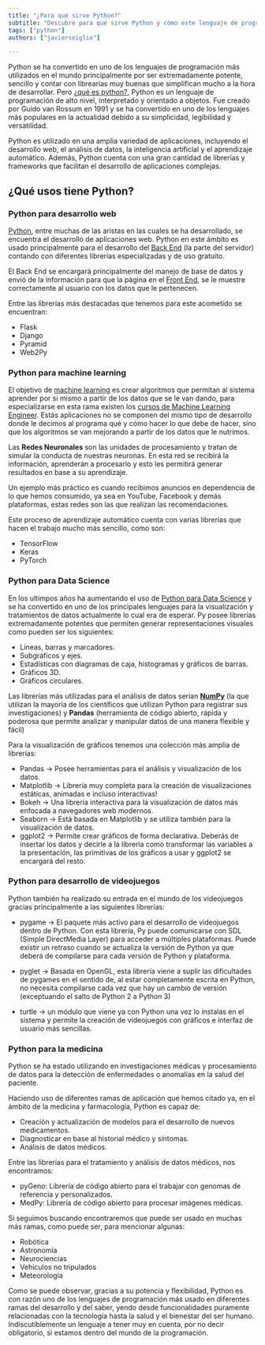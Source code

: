 ```yaml
---
title: "¿Para qué sirve Python?"
subtitle: "Descubre para qué sirve Python y cómo este lenguaje de programación es utilizado en la inteligencia artificial, análisis de datos, desarrollo web, y más."
tags: ["python"]
authors: ["javierseiglie"]

---
```


Python se ha convertido en uno de los lenguajes de programación más utilizados en el mundo principalmente por ser extremadamente potente, sencillo y contar con librearías muy buenas que simplifican mucho a la hora de desarrollar. Pero [¿qué es python?](https://4geeks.com/es/lesson/que-es-python-tutorial), Python es un lenguaje de programación de alto nivel, interpretado y orientado a objetos. Fue creado por Guido van Rossum en 1991 y se ha convertido en uno de los lenguajes más populares en la actualidad debido a su simplicidad, legibilidad y versatilidad.

Python es utilizado en una amplia variedad de aplicaciones, incluyendo el desarrollo web, el análisis de datos, la inteligencia artificial y el aprendizaje automático. Además, Python cuenta con una gran cantidad de librerías y frameworks que facilitan el desarrollo de aplicaciones complejas.

## ¿Qué usos tiene Python?

### Python para desarrollo web 

[Python](https://4geeks.com/technology/python), entre muchas de las aristas en las cuales se ha desarrollado, se encuentra el desarrollo de aplicaciones web. Python en este ámbito es usado principalmente para el desarrollo del [Back End](https://4geeks.com/es/lesson/backend-developer-es) (la parte del servidor) contando con diferentes librerías especializadas y de uso gratuito. 

El Back End se encargará principalmente del manejo de base de datos y envió de la información para que la página en el [Front End](https://4geeks.com/es/lesson/what-is-front-end-development-es), se le muestre correctamente al usuario con los datos que le pertenecen. 

Entre las librerías más destacadas que tenemos para este acometido se encuentran: 

- Flask 
- Django 
- Pyramid 
- Web2Py 

### Python para machine learning 

El objetivo de [machine learning](https://4geeksacademy.com/us/coding-bootcamps/datascience-machine-learning) es crear algoritmos que permitan al sistema aprender por si mismo a partir de los datos que se le van dando, para especializarse en esta rama existen los [cursos de Machine Learning Engineer](https://4geeksacademy.com/es/coding-bootcamps/curso-datascience-machine-learning/). Estás aplicaciones no se componen del mismo tipo de desarrollo donde le decimos al programa qué y cómo hacer lo que debe de hacer, sino que los algoritmos se van mejorando a partir de los datos que le nutrimos.  

Las **Redes Neuronales** son las unidades de procesamiento y tratan de simular la conducta de nuestras neuronas. En esta red se recibirá la información, aprenderán a procesarlo y esto les permitirá generar resultados en base a su aprendizaje.  

Un ejemplo más práctico es cuando recibimos anuncios en dependencia de lo que hemos consumido, ya sea en YouTube, Facebook y demás plataformas, estas redes son las que realizan las recomendaciones. 

Este proceso de aprendizaje automático cuenta con varias librerías que hacen el trabajo mucho más sencillo, como son: 

- TensorFlow 
- Keras 
- PyTorch 

### Python para Data Science 

En los ultimpos años ha aumentando el uso de [Python para Data Science](https://4geeks.com/es/lesson/datascience-con-python) y  se ha convertido en uno de los principales lenguajes para la visualización y tratamientos de datos actualmente lo cual era de esperar. Py posee librerías extremadamente potentes que permiten generar representaciones visuales como pueden ser los siguientes: 

- Líneas, barras y marcadores.
- Subgráficos y ejes.
- Estadísticas con diagramas de caja, histogramas y gráficos de barras.
- Gráficos 3D.
- Gráficos circulares.  

Las librerías más utilizadas para el análisis de datos serían **[NumPy](https://numpy.org/)** (la que utilizan la mayoría de los científicos que utilizan Python para registrar sus investigaciones) y **Pandas** (herramienta de código abierto, rápida y poderosa que permite analizar y manipular datos de una manera flexible y fácil) 

Para la visualización de gráficos tenemos una colección más amplia de librerías: 

- Pandas -> Posee herramientas para el análisis y visualización de los datos.
- Matplotlib -> Librería muy completa para la creación de visualizaciones estáticas, animadas e incluso interactivas!
- Bokeh -> Una librería interactiva para la visualización de datos más enfocada a navegadores web modernos.
- Seaborn -> Está basada en Matplotlib y se utiliza también para la visualización de datos.
- ggplot2 -> Permite crear gráficos de forma declarativa. Deberás de insertar los datos y decirle a la librería como transformar las variables a la presentación, las primitivas de los gráficos a usar y ggplot2 se encargará del resto.

### Python para desarrollo de videojuegos

Python también ha realizado su entrada en el mundo de los videojuegos gracias principalmente a las siguientes librerías: 

- pygame -> El paquete más activo para el desarrollo de videojuegos dentro de Python. Con esta librería, Py puede comunicarse con SDL (Simple DirectMedia Layer) para acceder a múltiples plataformas. Puede existir un retraso cuando se actualiza la versión de Python ya que deberá de compilarse para cada versión de Python y plataforma. 

- pyglet -> Basada en OpenGL, esta librería viene a suplir las dificultades de pygames en el sentido de, al estar completamente escrita en Python, no necesita compilarse cada vez que hay un cambio de versión (exceptuando el salto de Python 2 a Python 3) 

- turtle -> un módulo que viene ya con Python una vez lo instalas en el sistema y permite la creación de videojuegos con gráficos e interfaz de usuario más sencillas.  

### Python para la medicina 

Python se ha estado utilizando en investigaciones médicas y procesamiento de datos para la detección de enfermedades o anomalías en la salud del paciente. 

Haciendo uso de diferentes ramas de aplicación que hemos citado ya, en el ámbito de la medicina y farmacología, Python es capaz de: 

- Creación y actualización de modelos para el desarrollo de nuevos medicamentos. 
- Diagnosticar en base al historial médico y síntomas.
- Análisis de datos médicos.

Entre las librerías para el tratamiento y análisis de datos médicos, nos encontramos: 

- pyGeno: Librería de código abierto para el trabajar con genomas de referencia y personalizados.
- MedPy: Librería de código abierto para procesar imágenes médicas.

Si seguimos buscando encontraremos que puede ser usado en muchas más ramas, como puede ser, para mencionar algunas:

- Robótica
- Astronomía
- Neurociencias
- Vehículos no tripulados
- Meteorología

Como se puede observar, gracias a su potencia y flexibilidad, Python es con razón uno de los lenguajes de programación más usado en diferentes ramas del desarrollo y del saber, yendo desde funcionalidades puramente relacionadas con la tecnología hasta la salud y el bienestar del ser humano. Indiscutiblemente un lenguaje a tener muy en cuenta, por no decir obligatorio, si estamos dentro del mundo de la programación. 
